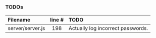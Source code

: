 ### TODOs
| Filename | line # | TODO
|:------|:------:|:------
| server/server.js | 198 | Actually log incorrect passwords.